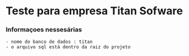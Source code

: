 # Teste para empresa Titan Sofware

### Informaçoes nessesárias
    
    - nome do banco de dados : titan
    - o arquivo sql está dentro da raiz do projeto 
